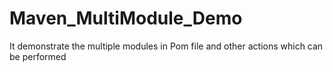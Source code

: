 # Maven_MultiModule_Demo
It demonstrate the multiple modules in Pom file and other actions which can be performed 

